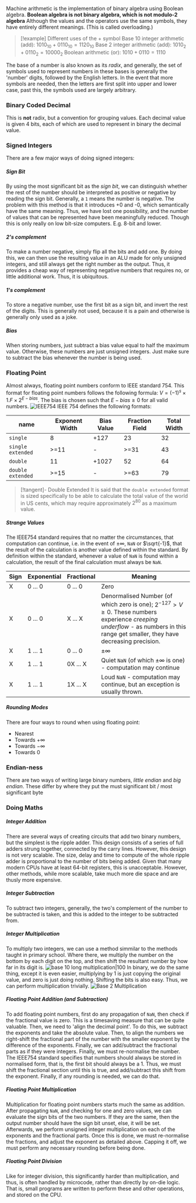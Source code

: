 Machine arithmetic is the implementation of binary algebra using Boolean algebra.
**Boolean algebra is not binary algebra, which is not modulo-2 algebra**
Although the values and the operators use the same symbols, they have entirely different meanings. (This is called overloading.)
> [!example] Different uses of the + symbol
> Base 10 integer arithmetic (add): $1010_{10} + 0110_{10} = 1120_{10}$
> Base 2 integer arithmetic (add): $1010_{2} + 0110_{2} = 10000_{2}$
> Boolean arithmetic (or): $1010 + 0110 = 1110$

The base of a number is also known as its *radix*, and generally, the set of symbols used to represent numbers in these bases is generally the 'number' digits, followed by the English letters. In the event that more symbols are needed, then the letters are first split into upper and lower case, past this, the symbols used are largely arbitrary.

### Binary Coded Decimal
This is **not** radix, but a convention for grouping values. Each decimal value is given 4 bits, each of which are used to represent in binary the decimal value.

### Signed Integers
There are a few major ways of doing signed integers:
##### Sign Bit
By using the most significant bit as the *sign bit*, we can distinguish whether the rest of the number should be interpreted as positive or negative by reading the sign bit. Generally, a `1` means the number is negative. The problem with this method is that it introduces +0 and -0, which semantically have the same meaning. Thus, we have lost one possibility, and the number of values that can be represented have been meaningfully reduced. Though this is only really on low bit-size computers. E.g. 8-bit and lower.
##### 2's complement
To make a number negative, simply flip all the bits and add one. By doing this, we can then use the resulting value in an ALU made for only unsigned integers, and still always get the right number as the output. Thus, it provides a cheap way of representing negative numbers that requires no, or little additional work. Thus, it is ubiquitous.
##### 1's complement
To store a negative number, use the first bit as a sign bit, and invert the rest of the digits. This is generally not used, because it is a pain and otherwise is generally only used as a joke.
##### Bias
When storing numbers, just subtract a bias value equal to half the maximum value. Otherwise, these numbers are just unsigned integers. Just make sure to subtract the bias whenever the number is being used.
### Floating Point
Almost always, floating point numbers conform to IEEE standard 754. This format for floating point numbers follows the following formula: $V = (-1)^s\times 1.F\times2^{E-bias}$. The bias is chosen such that $E-bias \ge 0$ for all valid numbers.
![IEEE754](images/Computer%20Arithmetic%20-%20IEE754.png)
IEEE 754 defines the following formats:

| name              | Exponent Width | Bias Value | Fraction Field | Total Width |
| ----------------- | -------------- | ---------- | -------------- | ----------- |
| `single`          | 8              | +127       | 23             | 32          |
| `single extended` | >=11           | -          | >=31           | 43          |
| `double`          | 11             | +1027      | 52             | 64          |
| `double extended` | >=15           | -          | >=63           | 79          |
> [!tangent]- Double Extended
> It is said that the `double extended` format is sized specifically to be able to calculate the total value of the world in US cents, which may require approximately $2^{80}$ as a maximum value.
##### Strange Values
The IEEE754 standard requires that no matter the circumstances, that computation can continue, i.e. in the event of  $\pm \infty$, `NaN` or $\sqrt{-1}$, that the result of the calculation is another value defined within the standard.
By definition within the standard, whenever a value of `NaN` is found within a calculation, the result of the final calculation must always be `NaN`.

| Sign | Exponential | Fractional | Meaning                                                                                                                                                                                   |
| ---- | ----------- | ---------- | ----------------------------------------------------------------------------------------------------------------------------------------------------------------------------------------- |
| X    | 0 ... 0     | 0 ... 0    | Zero                                                                                                                                                                                      |
| X    | 0 ... 0     | X ... X    | Denormalised Number (of which zero is one); $2^{-127} \gt V \ge 0$. These numbers experience *creeping underflow* - as numbers in this range get smaller, they have decreasing precision. |
| X    | 1 ... 1     | 0 ... 0    | $\pm \infty$                                                                                                                                                                              |
| X    | 1 ... 1     | 0X ... X   | Quiet `NaN` (of which $\pm \infty$ is one) - computation may continue                                                                                                                     |
| X    | 1 ... 1     | 1X ... X   | Loud `NaN` - computation may continue, but an exception is usually thrown.                                                                                                                |
##### Rounding Modes
There are four ways to round when using floating point:
- Nearest
- Towards $+\infty$
- Towards $-\infty$
- Towards $0$
### Endian-ness
There are two ways of writing large binary numbers, *little endian* and *big endian*. These differ by where they put the must significant bit / most significant byte

### Doing Maths
##### Integer Addition
There are several ways of creating circuits that add two binary numbers, but the simplest is the ripple adder. This design consists of a series of full adders strung together, connected by the carry lines. However, this design is not very scalable. The size, delay and time to compute of the whole ripple adder is proportional to the number of bits being added. Given that many modern CPUs have at least 64-bit registers, this is unacceptable. However, other methods, while more scalable, take much more die space and are thusly more expensive.
##### Integer Subtraction
To subtract two integers, generally, the two's complement of the number to be subtracted is taken, and this is added to the integer to be subtracted from.
##### Integer Multiplication
To multiply two integers, we can use a method simmilar to the methods taught in primary school. Where there, we multiply the number on the bottom by each digit on the top, and then shift the resultant number by how far in its digit is.
![base 10 long multiplication|100](images/Computer%20Arithmetic%20-%20Base%2010%20Long%20Multiplication.png)
In binary, we do the same thing, except it is even easier, multiplying by 1 is just copying the original value, and zero is just doing nothing. Shifting the bits is also easy. Thus, we can perform multiplication trivially.
![Base 2 Multiplication](images/Computer%20Arithmetic%20-%20Base%202%20Long%20Multiplication.png)
##### Floating Point Addition (and Subtraction)
To add floating point numbers, first do any propagation of `NaN`, then check if the fractional value is zero. This is a timesaving measure that can be quite valuable. Then, we need to 'align the decimal point'. To do this, we subtract the exponents and take the absolute value. Then, to align the numbers we right-shift the fractional part of the number with the smaller exponent by the difference of the exponents. Finally, we can add/subtract the fractional parts as if they were integers. Finally, we must re-normalise the number. The IEEE754 standard specifies that numbers should always be stored in normalised form, that is, the first bit should always be a 1. Thus, we must shift the fractional section until this is true, and add/subtract this shift from the exponent. Finally, if any rounding is needed, we can do that.
##### Floating Point Multiplication
Multiplication for floating point numbers starts much the same as addition. After propagating `NaN`, and checking for one and zero values, we can evaluate the sign bits of the two numbers. If they are the same, then the output number should have the sign bit unset, else, it will be set. Afterwards, we perform unsigned integer multiplication on each of the exponents and the fractional parts. Once this is done, we must re-normalise the fractions, and adjust the exponent as detailed above. Capping it off, we must perform any necessary rounding before being done.
##### Floating Point Division
Like for integer division, this significantly harder than multiplication, and thus, is often handled by microcode, rather than directly by on-die logic. That is, small programs are written to perform these and other operations, and stored on the CPU.
